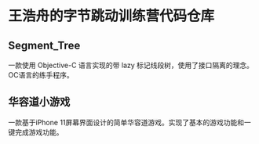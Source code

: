 # 王浩舟的字节跳动训练营代码仓库

## Segment_Tree

一款使用 Objective-C 语言实现的带 lazy 标记线段树，使用了接口隔离的理念。
OC语言的练手程序。

## 华容道小游戏

一款基于iPhone 11屏幕界面设计的简单华容道游戏。实现了基本的游戏功能和一键完成游戏功能。